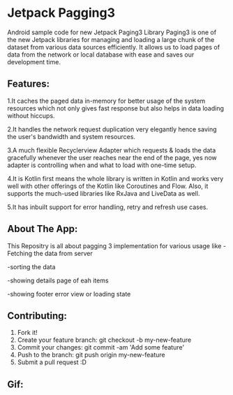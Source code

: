 # Jetpack Pagging3
Android sample code for new Jetpack Paging3 Library Paging3 is one of the new Jetpack libraries for managing and loading a large chunk of the dataset from various data sources efficiently. It allows us to load pages of data from the network or local database with ease and saves our development time.

## Features:

1.It caches the paged data in-memory for better usage of the system resources which not only gives fast response but also helps in data loading without hiccups.

2.It handles the network request duplication very elegantly hence saving the user's bandwidth and system resources.

3.A much flexible Recyclerview Adapter which requests & loads the data gracefully whenever the user reaches near the end of the page, yes now adapter is controlling when and what to load with one-time setup.

4.It is Kotlin first means the whole library is written in Kotlin and works very well with other offerings of the Kotlin like Coroutines and Flow. Also, it supports the much-used libraries like RxJava and LiveData as well.

5.It has inbuilt support for error handling, retry and refresh use cases.


## About The App:
This Repositry is all about pagging 3 implementation for various usage like
-Fetching the data from server

-sorting the data 

-showing details page of eah items

-showing footer error view or loading state

## Contributing:

1. Fork it!
2. Create your feature branch: git checkout -b my-new-feature
3. Commit your changes: git commit -am 'Add some feature'
4. Push to the branch: git push origin my-new-feature
5. Submit a pull request :D


## Gif:
